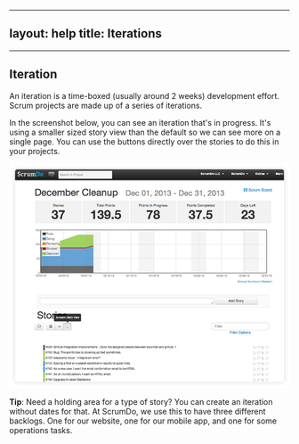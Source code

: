 
---
layout: help
title: Iterations
---

----

## Iteration

An iteration is a time-boxed (usually around 2 weeks) development effort.  Scrum projects are made up of a series of iterations.

In the screenshot below, you can see an iteration that's in progress.  It's using a smaller sized story view than the default so we can see more on a single page.  You can use the buttons directly over the stories to do this in your projects.

![Iteration](../images/iteration.png)

**Tip**: Need a holding area for a type of story?  You can create an iteration without dates for that.  At ScrumDo, we use this to have three different backlogs.  One for our website, one for our mobile app, and one for some operations tasks.